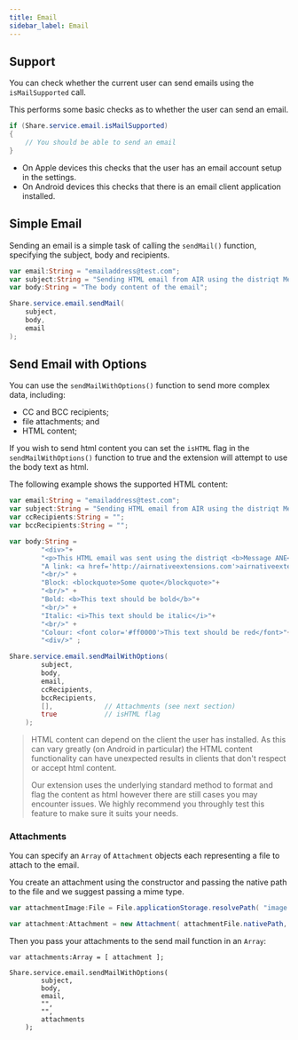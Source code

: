 ```yaml
---
title: Email
sidebar_label: Email
---
```


## Support

You can check whether the current user can send emails using the `isMailSupported` call.

This performs some basic checks as to whether the user can send an email.

```actionscript
if (Share.service.email.isMailSupported)
{
	// You should be able to send an email
}
```


- On Apple devices this checks that the user has an email account setup in the settings.
- On Android devices this checks that there is an email client application installed.


## Simple Email

Sending an email is a simple task of calling the `sendMail()` function, specifying the subject, body and recipients.

```actionscript
var email:String = "emailaddress@test.com";
var subject:String = "Sending HTML email from AIR using the distriqt Message ANE";
var body:String = "The body content of the email";

Share.service.email.sendMail( 
	subject, 
	body, 
	email
);
```


## Send Email with Options

 You can use the `sendMailWithOptions()` function to send more complex data, including:

- CC and BCC recipients;
- file attachments; and
- HTML content;


If you wish to send html content you can set the `isHTML` flag in the `sendMailWithOptions()` function to true and the extension will attempt to use the body text as html.

The following example shows the supported HTML content:

```actionscript
var email:String = "emailaddress@test.com";
var subject:String = "Sending HTML email from AIR using the distriqt Message ANE";
var ccRecipients:String = "";
var bccRecipients:String = "";

var body:String = 
		"<div>"+
		"<p>This HTML email was sent using the distriqt <b>Message ANE</b></p>"+
		"A link: <a href='http://airnativeextensions.com'>airnativeextensions.com</a>"+
		"<br/>" +
		"Block: <blockquote>Some quote</blockquote>"+
		"<br/>" +
		"Bold: <b>This text should be bold</b>"+
		"<br/>" +
		"Italic: <i>This text should be italic</i>"+
		"<br/>" +
		"Colour: <font color='#ff0000'>This text should be red</font>"+
		"<div/>" ;

Share.service.email.sendMailWithOptions( 
		subject, 
		body, 
		email, 
		ccRecipients,
		bccRecipients,
		[],             // Attachments (see next section)
		true            // isHTML flag
	);
```

>
> HTML content can depend on the client the user has installed. As this can vary greatly (on Android in particular) the HTML content functionality can have unexpected results in clients that don't respect or accept html content.
>
> Our extension uses the underlying standard method to format and flag the content as html however there are still cases you may encounter issues. We highly recommend you throughly test this feature to make sure it suits your needs.
> 


### Attachments

You can specify an `Array` of `Attachment` objects each representing a file to attach to the email.

You create an attachment using the constructor and passing the native path to the file and we suggest passing a mime type.

```actionscript
var attachmentImage:File = File.applicationStorage.resolvePath( "image.jpg" );

var attachment:Attachment = new Attachment( attachmentFile.nativePath, "image/jpg" );
```

Then you pass your attachments to the send mail function in an `Array`:

```
var attachments:Array = [ attachment ];

Share.service.email.sendMailWithOptions( 
		subject, 
		body, 
		email, 
		"",
		"",
		attachments
	);
```

